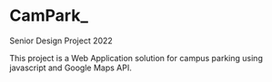 # CamPark_

Senior Design Project 2022

This project is a Web Application solution for campus parking using javascript and Google Maps API.
